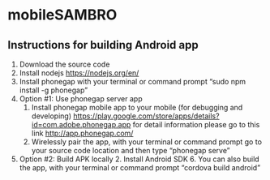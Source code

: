 mobileSAMBRO
============

Instructions for building Android app
-------------------------------------

1.	Download the source code
2.	Install nodejs https://nodejs.org/en/
3.	Install phonegap with your terminal or command prompt “sudo npm install -g phonegap”
4. Option #1: Use phonegap server app
	1.	Install phonegap mobile app to your mobile (for debugging and developing) https://play.google.com/store/apps/details?id=com.adobe.phonegap.app for detail information please go to this link http://app.phonegap.com/ 
	2.	Wirelessly pair the app, with your terminal or command prompt go to your source code location and then type “phonegap serve”
5. Option #2: Build APK locally
	2. 	Install Android SDK
	6.	You can also build the app, with your terminal or command prompt “cordova build android”
